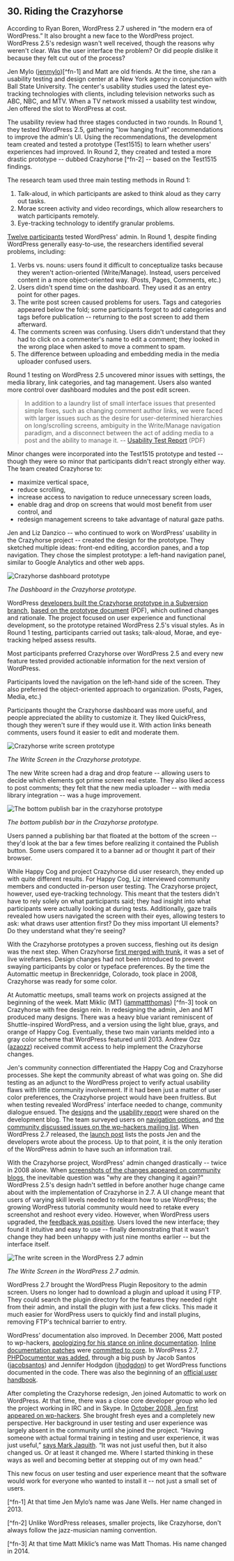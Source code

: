 

## 30. Riding the Crazyhorse

According to Ryan Boren, WordPress 2.7 ushered in “the modern era of WordPress.” It also brought a new face to the WordPress project. WordPress 2.5's redesign wasn't well received, though the reasons why weren't clear. Was the user interface the problem? Or did people dislike it because they felt cut out of the process? 

Jen Mylo (<a href="http://profiles.wordpress.org/jenmylo">jenmylo</a>)[^fn-1] and Matt are old friends. At the time, she ran a usability testing and design center at a New York agency in conjunction with Ball State University. The center's usability studies used the latest eye-tracking technologies with clients, including television networks such as ABC, NBC, and MTV. When a TV network missed a usability test window, Jen offered the slot to WordPress at cost. 

The usability review had three stages conducted in two rounds. In Round 1, they tested WordPress 2.5, gathering "low hanging fruit" recommendations to improve the admin's UI. Using the recommendations, the development team created and tested a prototype (Test1515) to learn whether users' experiences had improved. In Round 2, they created and tested a more drastic prototype -- dubbed Crazyhorse [^fn-2] -- based on the Test1515 findings.

The research team used three main testing methods in Round 1:

<ol>
<li>Talk-aloud, in which participants are asked to think aloud as they carry out tasks.</li>
<li>Morae screen activity and video recordings, which allow researchers to watch participants remotely.</li>
<li>Eye-tracking technology to identify granular problems.</li>
</ol>

<a href="http://en.blog.wordpress.com/2008/05/20/new-york-usability-testing/">Twelve participants</a> tested WordPress' admin. In Round 1, despite finding WordPress generally easy-to-use, the researchers identified several problems, including:

<ol>
<li>Verbs vs. nouns: users found it difficult to conceptualize tasks because they weren't action-oriented (Write/Manage). Instead, users perceived content in a more object-oriented way. (Posts, Pages, Comments, etc.)</li>
<li>Users didn't spend time on the dashboard. They used it as an entry point for other pages.</li>
<li>The write post screen caused problems for users. Tags and categories appeared below the fold; some participants forgot to add categories and tags before publication -- returning to the post screen to add them afterward.</li>
<li>The comments screen was confusing. Users didn't understand that they had to click on a commenter's name to edit a comment; they looked in the wrong place when asked to move a comment to spam.</li>
<li>The difference between uploading and embedding media in the media uploader confused users.</li>
</ol>

Round 1 testing on WordPress 2.5 uncovered minor issues with settings, the media library, link categories, and tag management. Users also wanted more control over dashboard modules and the post edit screen.

<blockquote>In addition to a laundry list of small interface issues that presented simple fixes, such as changing comment author links, we were faced with larger issues such as the desire for user-determined hierarchies on long/scrolling screens, ambiguity in the Write/Manage navigation paradigm, and a disconnect between the act of adding media to a post and the ability to manage it. -- <a href="https://github.com/WordPress/book/blob/master/Resources/articles/2008_07_Usability_Report_Crazyhorse.pdf">Usability Test Report</a> (PDF)</blockquote>

Minor changes were incorporated into the Test1515 prototype and tested -- though they were so minor that participants didn't react strongly either way. The team created Crazyhorse to:

<ul>
<li>maximize vertical space,</li>
<li>reduce scrolling,</li>
<li>increase access to navigation to reduce unnecessary screen loads,</li> 
<li>enable drag and drop on screens that would most benefit from user control, and</li>
<li>redesign management screens to take advantage of natural gaze paths.</li>
</ul>

Jen and Liz Danzico -- who continued to work on WordPress’ usability in the Crazyhorse project -- created the design for the prototype. They sketched multiple ideas: front-end editing, accordion panes, and a top navigation. They chose the simplest prototype: a left-hand navigation panel, similar to Google Analytics and other web apps.

<img alt="Crazyhorse dashboard prototype" src="../../Resources/images/30/crazyhorse-prototype-dashboard.jpg" />

*The Dashboard in the Crazyhorse prototype.*

WordPress <a href="http://lists.wordpress.org/pipermail/wp-hackers/2008-June/020652.html">developers built the Crazyhorse prototype in a Subversion branch</a>, <a href="http://ma.tt/dropbox/2008/06/wordpress-prototype-1.1.pdf">based on the prototype document</a> (PDF), which outlined changes and rationale. The project focused on user experience and functional development, so the prototype retained WordPress 2.5's visual styles. As in Round 1 testing, participants carried out tasks; talk-aloud, Morae, and eye-tracking helped assess results.

Most participants preferred Crazyhorse over WordPress 2.5 and every new feature tested provided actionable information for the next version of WordPress. 

Participants loved the navigation on the left-hand side of the screen. They also preferred the object-oriented approach to organization. (Posts, Pages, Media, etc.) 

Participants thought the Crazyhorse dashboard was more useful, and people appreciated the ability to customize it. They liked QuickPress, though they weren't sure if they would use it. With action links beneath comments, users found it easier to edit and moderate them. 

<img alt="Crazyhorse write screen prototype" src="../../Resources/images/30/crazyhorse-prototype.jpg" />

*The Write Screen in the Crazyhorse prototype.*

The new Write screen had a drag and drop feature -- allowing users to decide which elements got prime screen real estate. They also liked access to post comments; they felt that the new media uploader -- with media library integration -- was a huge improvement.

<img alt="The bottom publish bar in the crazyhorse prototype" src="../../Resources/images/30/crazyhorse-prototype-publish.jpg" />

*The bottom publish bar in the Crazyhorse prototype.*


Users panned a publishing bar that floated at the bottom of the screen -- they'd look at the bar a few times before realizing it contained the Publish button. Some users compared it to a banner ad or thought it part of their browser. 

While Happy Cog and project Crazyhorse did user research, they ended up with quite different results. For Happy Cog, Liz interviewed community members and conducted in-person user testing. The Crazyhorse project, however, used eye-tracking technology. This meant that the testers didn't have to rely solely on what participants said; they had insight into what participants were actually looking at during tests. Additionally, gaze trails revealed how users navigated the screen with their eyes, allowing testers to ask: what draws user attention first? Do they miss important UI elements? Do they understand what they're seeing?

With the Crazyhorse prototypes a proven success, fleshing out its design was the next step. When Crazyhorse <a href="https://core.trac.wordpress.org/ticket/7552">first merged with trunk</a>, it was a set of live wireframes. Design changes had not been introduced to prevent swaying participants by color or typeface preferences. By the time the Automattic meetup in Breckenridge, Colorado, took place in 2008, Crazyhorse was ready for some color. 

At Automattic meetups, small teams work on projects assigned at the beginning of the week. Matt Miklic (MT) (<a href="http://profiles.wordpress.org/iammattthomas">iammattthomas</a>) [^fn-3] took on Crazyhorse with free design rein. In redesigning the admin, Jen and MT produced many designs. There was a heavy blue variant reminiscent of Shuttle-inspired WordPress, and a version using the light blue, grays, and orange of Happy Cog. Eventually, these two main variants melded into a gray color scheme that WordPress featured until 2013. Andrew Ozz (<a href="http://profiles.wordpress.org/azaozz">azaozz</a>) received commit access to help implement the Crazyhorse changes. 

Jen's community connection differentiated the Happy Cog and Crazyhorse processes. She kept the community abreast of what was going on. She did testing as an adjunct to the WordPress project to verify actual usability flaws with little community involvement. If it had been just a matter of user color preferences, the Crazyhorse project would have been fruitless. But when testing revealed WordPress' interface needed to change, community dialogue ensued. The <a href="http://wordpress.org/news/2008/10/the-visual-design-of-27/">designs</a> and the <a href="http://wordpress.org/news/2008/10/usability-testing-report-25-and-crazyhorse/">usability report</a> were shared on the development blog. The team surveyed users on <a href="http://wordpress.org/news/2008/09/wordpress-27-navigation-options-survey/">navigation options</a>, and <a href="http://lists.wordpress.org/pipermail/wp-hackers/2008-October/021944.html">the community discussed issues on the wp-hackers mailing list</a>. When WordPress 2.7 released, the <a href="http://wordpress.org/news/2008/12/coltrane/">launch post</a> lists the posts Jen and the developers wrote about the process. Up to that point, it is the only iteration of the WordPress admin to have such an information trail.

With the Crazyhorse project, WordPress' admin changed drastically -- twice in 2008 alone. When <a href="http://weblogtoolscollection.com/archives/2008/09/02/first-look-at-wordpress-27/">screenshots of the changes appeared on community blogs</a>, the inevitable question was "why are they changing it again?" WordPress 2.5's design hadn't settled in before another huge change came about with the implementation of Crazyhorse in 2.7. A UI change meant that users of varying skill levels needed to relearn how to use WordPress; the growing WordPress tutorial community would need to retake every screenshot and reshoot every video. However, when WordPress users upgraded, the <a href="http://lorelle.wordpress.com/2008/12/10/wordpress-27-available-now/#comments">feedback was positive</a>. Users loved the new interface; they found it intuitive and easy to use -- finally demonstrating that it wasn't change they had been unhappy with just nine months earlier -- but the interface itself.

<img alt="The write screen in the WordPress 2.7 admin" src="../../Resources/images/30/2_7_admin.jpg" />

*The Write Screen in the WordPress 2.7 admin.*

WordPress 2.7 brought the WordPress Plugin Repository to the admin screen. Users no longer had to download a plugin and upload it using FTP. They could search the plugin directory for the features they needed right from their admin, and install the plugin with just a few clicks. This made it much easier for WordPress users to quickly find and install plugins, removing FTP's technical barrier to entry. 

WordPress’ documentation also improved. In December 2006, Matt posted to wp-hackers, <a href="http://lists.automattic.com/pipermail/wp-hackers/2006-December/009812.html">apologizing for his stance on inline documentation</a>. <a href="http://core.trac.wordpress.org/ticket/2474#comment:7">Inline documentation patches</a> were <a href="http://core.trac.wordpress.org/ticket/2473#comment:3">committed to core</a>. In WordPress 2.7, <a href="http://lists.wordpress.org/pipermail/wp-docs/2008-October/001769.html">PHPDocumentor was added</a>, through a big push by Jacob Santos (<a href="https://profiles.wordpress.org/jacobsantos/">jacobsantos</a>) and Jennifer Hodgdon (<a href="https://profiles.wordpress.org/jhodgdon">jhodgdon</a>) to get WordPress functions documented in the code. There was also the beginning of an <a href="http://lists.wordpress.org/pipermail/wp-docs/2009-January/001862.html">official user handbook</a>.	

After completing the Crazyhorse redesign, Jen joined Automattic to work on WordPress. At that time, there was a close core developer group who led the project working in IRC and in Skype. In <a href="http://lists.wordpress.org/pipermail/wp-hackers/2008-October/021899.html">October 2008, Jen first appeared on wp-hackers</a>. She brought fresh eyes and a completely new perspective. Her background in user testing and user experience was largely absent in the community until she joined the project. “Having someone with actual formal training in testing and user experience, it was just useful,” <a href="http://archive.wordpress.org/interviews/2013_11_22_Jaquith.html#L71">says Mark Jaquith</a>. “It was not just useful then, but it also changed us. Or at least it changed me. Where I started thinking in these ways as well and becoming better at stepping out of my own head.”

This new focus on user testing and user experience meant that the software would work for everyone who wanted to install it -- not just a small set of users. 

[^fn-1] At that time Jen Mylo’s name was Jane Wells. Her name changed in 2013.

[^fn-2] Unlike WordPress releases, smaller projects, like Crazyhorse, don't always follow the jazz-musician naming convention.

[^fn-3] At that time Matt Miklic’s name was Matt Thomas. His name changed in 2014.
